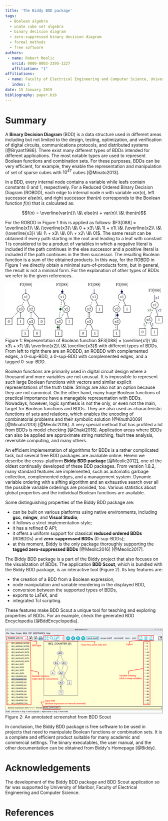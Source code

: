 ```yaml
---
title: 'The Biddy BDD package'
tags:
  - Boolean algebra
  - unate cube set algebra
  - binary decision diagram
  - zero-suppressed binary decision diagram
  - formal methods
  - free software
authors:
 - name: Robert Meolic
   orcid: 0000-0003-3395-1227
   affiliation: "1"
affiliations:
 - name: Faculty of Electrical Engineering and Computer Science, University of Maribor
   index: 1
date: 15 January 2019
bibliography: paper.bib
---
```


# Summary

A **Binary Decision Diagram** (BDD) is a data structure used in
different areas including but not limited to the design, testing,
optimization, and verification
of digital circuits, communications protocols, and distributed systems
[@Bryant1986]. There exist many different types of
BDDs intended for different applications. The most notable types are used to
represent Boolean functions and combination sets. For these purposes, BDDs can
be very efficient, for example, they enable the representation and manipulation
of set of sparse cubes with $10^{47}$ cubes [@Minato2013].

In a BDD, every internal node contains a variable while leafs contain
constants $0$ and $1$, respectively. For a 	Reduced Ordered Binary Decision Diagram (ROBDD), each edge to internal node $n$ with variable $var(n)$, left successor $else(n)$, and right successor $then(n)$ corresponds to the Boolean function $f(n)$ that is calculated as:

$$f(n) = \overline{var(n)}\ \&\ else(n) + var(n)\ \&\ then(n)$$

For the ROBDD in Figure 1 this is applied as follows:
$F3[088] = \overline{x1}\ \&\ (\overline{x3}\ \&\ 0 + x3\ \&\ 1) + x1\ \&\ (\overline{x2}\ \&\ (\overline{x3}\ \&\ 1\ + x3\ \&\ 0)\ + x2\ \&\ 0)$.
The same result can be obtained if every path starting in the root and
leading to a leaf with constant $1$ is considered to be a product of variables in
which a negative literal is included if the path continues in the else successor
and a positive literal is included if the path continues in the then successor.
The resulting Boolean function is a sum of the obtained products. In this
way, for the ROBDD in Figure 1 we directly obtain a minimal sum-of-products form,
but in general, the result is not a minimal form. For the explanation of other
types of BDDs we refer to the given references.

![F3-88-comparison.png](./design/F3-88-comparison.png)
Figure 1: Representation of Boolean function
$F3[088] = \overline{x1}\ \&\ x3\ + x1\ \&\ \overline{x2}\ \&\ \overline{x3}$
with different types of BDDs.
From left to right there are an ROBDD, an ROBDD with complemented edges,
a 0-sup-BDD, a 0-sup-BDD with complemented edges, and a tagged 0-sup-BDD.

Boolean functions are primarily used in digital circuit design where
a thousand and more variables are not unusual. It is impossible
to represent such large Boolean functions with vectors and similar explicit
representations of the truth table. Strings are also not an option because
they are not canonical. On the other hand, many huge Boolean
functions of practical importance have a managable representation with BDDs.
Nowadays, however, logic synthesis is not the only, or even not the main, target for
Boolean functions and BDDs. They are also used as characteristic
functions of sets and relations, which enables the encoding of
combinatorial problems and their symbolic solution [@Knuth2009] [@Minato2013] [@Meolic2018].
A very special method that has profited a lot from BDDs is model checking
[@Chaki2018]. Application areas where BDDs can also be applied are approximate
string matching, fault tree analysis, reversible computing, and many others.

An efficient implementation of algorithms for BDDs is a rather complicated task,
but several free BDD packages are avaliable online.
Herein we describe the cross-platform **Biddy BDD package** [@Meolic2012], one of the oldest
continually developed of these BDD packages.
From version 1.8.2, many standard features are implemented, such as automatic
garbage collection, complemented edges, and a management system. Dynamic variable ordering
with a sifting algorithm and an exhaustive search over all the possible
variable orderings are provided, too.
Various statistics about global properties and the individual Boolean functions
are available.

Some distinguishing properties of the Biddy BDD package are:

- can be built on various platforms using native environments,
  including **gcc**, **mingw**, and **Visual Studio**;
- it follows a strict implementation style;
- it has a refined **C** API;
- it offers a uniform support for classical **reduced ordered BDDs** (ROBDDs)
  and **zero-suppressed BDDs** (0-sup-BDDs);
- at this moment, Biddy is the only package thoroughly supporting the
  **tagged zero-suppressed BDDs** [@Meolic2016] [@Meolic2017].

The Biddy BDD package is a part of the Biddy project that also focuses on
the visualization of BDDs. The application **BDD Scout**, which is bundled with the
Biddy BDD package, is an interactive tool (Figure 2).
Its key features are:

- the creation of a BDD from a Boolean expression,
- node manipulation and variable reordering in the displayed BDD,
- conversion between the supported types of BDDs,
- exports to LaTeX, and
- integrated Tcl scripting.

These features make BDD Scout a unique tool for teaching and exploring properties of BDDs. For an example, check the generated BDD Encyclopedia [@BddEncyclopedia].

![bddscout-small.png](./design/bddscout-small.png)
Figure 2: An annotated screenshot from BDD Scout

In conclusion, the Biddy BDD package is free software to be used in projects
that need to manipulate Boolean functions or combination sets. It is
a complete and efficient product suitable for many academic and commercial
settings. The binary executables, the user manual, and the other documentation can
be obtained from Biddy's Homepage [@Biddy].

# Acknowledgements

The development of the Biddy BDD package and BDD Scout application so far
was supported by University of Maribor,
Faculty of Electrical Engineering and Computer Science.

# References
